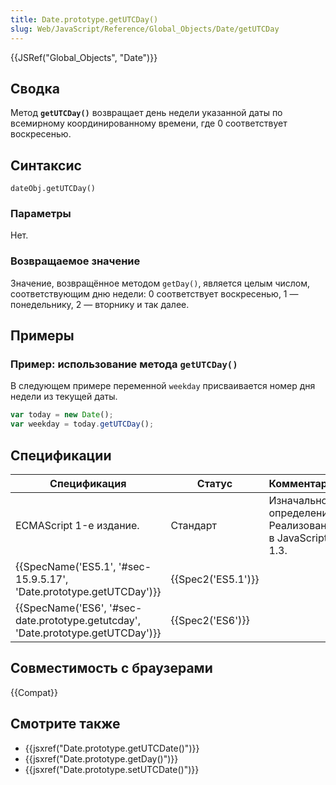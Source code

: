 ```yaml
---
title: Date.prototype.getUTCDay()
slug: Web/JavaScript/Reference/Global_Objects/Date/getUTCDay
---
```


{{JSRef("Global_Objects", "Date")}}

## Сводка

Метод **`getUTCDay()`** возвращает день недели указанной даты по всемирному координированному времени, где 0 соответствует воскресенью.

## Синтаксис

```
dateObj.getUTCDay()
```

### Параметры

Нет.

### Возвращаемое значение

Значение, возвращённое методом `getDay()`, является целым числом, соответствующим дню недели: 0 соответствует воскресенью, 1 — понедельнику, 2 — вторнику и так далее.

## Примеры

### Пример: использование метода `getUTCDay()`

В следующем примере переменной `weekday` присваивается номер дня недели из текущей даты.

```js
var today = new Date();
var weekday = today.getUTCDay();
```

## Спецификации

| Спецификация                                                                     | Статус             | Комментарии                                            |
| -------------------------------------------------------------------------------- | ------------------ | ------------------------------------------------------ |
| ECMAScript 1-е издание.                                                          | Стандарт           | Изначальное определение. Реализовано в JavaScript 1.3. |
| {{SpecName('ES5.1', '#sec-15.9.5.17', 'Date.prototype.getUTCDay')}}              | {{Spec2('ES5.1')}} |                                                        |
| {{SpecName('ES6', '#sec-date.prototype.getutcday', 'Date.prototype.getUTCDay')}} | {{Spec2('ES6')}}   |                                                        |

## Совместимость с браузерами

{{Compat}}

## Смотрите также

- {{jsxref("Date.prototype.getUTCDate()")}}
- {{jsxref("Date.prototype.getDay()")}}
- {{jsxref("Date.prototype.setUTCDate()")}}

